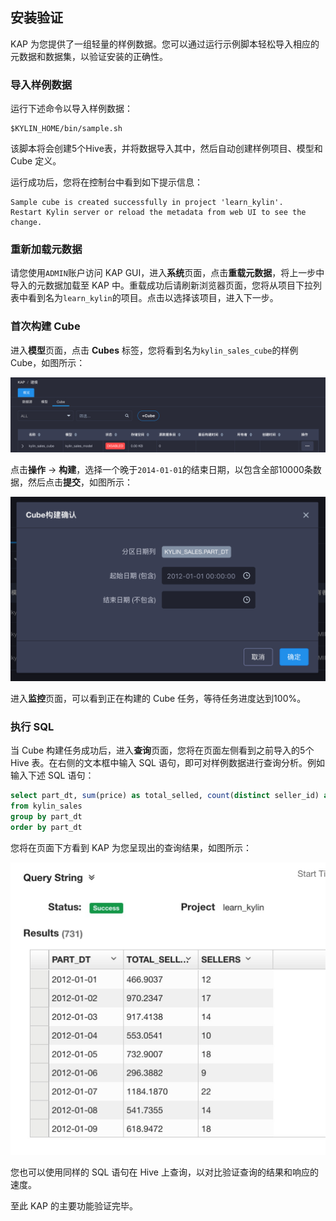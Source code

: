 ## 安装验证

KAP 为您提供了一组轻量的样例数据。您可以通过运行示例脚本轻松导入相应的元数据和数据集，以验证安装的正确性。

### 导入样例数据

运行下述命令以导入样例数据：

```shell
$KYLIN_HOME/bin/sample.sh
```

该脚本将会创建5个Hive表，并将数据导入其中，然后自动创建样例项目、模型和 Cube 定义。

运行成功后，您将在控制台中看到如下提示信息：

```shell
Sample cube is created successfully in project 'learn_kylin'.
Restart Kylin server or reload the metadata from web UI to see the change.
```

### 重新加载元数据

请您使用`ADMIN`账户访问 KAP GUI，进入**系统**页面，点击**重载元数据**，将上一步中导入的元数据加载至 KAP 中。重载成功后请刷新浏览器页面，您将从项目下拉列表中看到名为`learn_kylin`的项目。点击以选择该项目，进入下一步。

### 首次构建 Cube

进入**模型**页面，点击 **Cubes** 标签，您将看到名为`kylin_sales_cube`的样例 Cube，如图所示：

![](installation_images/installation_show_cube_cn.png)

点击**操作** -> **构建**，选择一个晚于`2014-01-01`的结束日期，以包含全部10000条数据，然后点击**提交**，如图所示：

![](installation_images/installation_build_cube_cn.png)

进入**监控**页面，可以看到正在构建的 Cube 任务，等待任务进度达到100%。

### 执行 SQL

当 Cube 构建任务成功后，进入**查询**页面，您将在页面左侧看到之前导入的5个 Hive 表。在右侧的文本框中输入 SQL 语句，即可对样例数据进行查询分析。例如输入下述 SQL 语句：

```sql
select part_dt, sum(price) as total_selled, count(distinct seller_id) as sellers
from kylin_sales
group by part_dt
order by part_dt
```

您将在页面下方看到 KAP 为您呈现出的查询结果，如图所示：

![](installation_images/installation_query_result.jpg)

您也可以使用同样的 SQL 语句在 Hive 上查询，以对比验证查询的结果和响应的速度。

至此 KAP 的主要功能验证完毕。